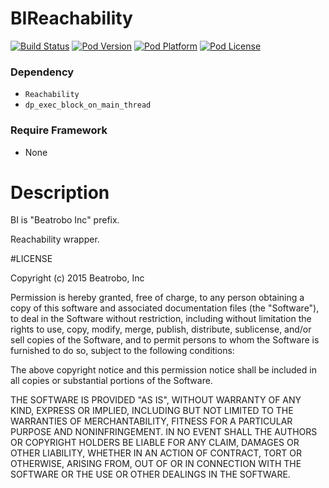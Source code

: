 BIReachability
===================

[![Build Status](http://img.shields.io/travis/Beatrobo/BIReachability.svg?style=flat-square)](https://travis-ci.org/Beatrobo/BIReachability)
[![Pod Version](http://img.shields.io/cocoapods/v/BIReachability.svg?style=flat-square)](http://cocoadocs.org/docsets/BIReachability/)
[![Pod Platform](http://img.shields.io/cocoapods/p/BIReachability.svg?style=flat-square)](http://cocoadocs.org/docsets/BIReachability/)
[![Pod License](http://img.shields.io/cocoapods/l/BIReachability.svg?style=flat-square)](http://opensource.org/licenses/MIT)

### Dependency
* `Reachability`
* `dp_exec_block_on_main_thread`

### Require Framework
* None

# Description

BI is "Beatrobo Inc" prefix.

Reachability wrapper.

#LICENSE

Copyright (c) 2015 Beatrobo, Inc

Permission is hereby granted, free of charge, to any person obtaining a copy of this software and associated documentation files (the "Software"), to deal in the Software without restriction, including without limitation the rights to use, copy, modify, merge, publish, distribute, sublicense, and/or sell copies of the Software, and to permit persons to whom the Software is furnished to do so, subject to the following conditions:

The above copyright notice and this permission notice shall be included in all copies or substantial portions of the Software.

THE SOFTWARE IS PROVIDED "AS IS", WITHOUT WARRANTY OF ANY KIND, EXPRESS OR IMPLIED, INCLUDING BUT NOT LIMITED TO THE WARRANTIES OF MERCHANTABILITY, FITNESS FOR A PARTICULAR PURPOSE AND NONINFRINGEMENT. IN NO EVENT SHALL THE AUTHORS OR COPYRIGHT HOLDERS BE LIABLE FOR ANY CLAIM, DAMAGES OR OTHER LIABILITY, WHETHER IN AN ACTION OF CONTRACT, TORT OR OTHERWISE, ARISING FROM, OUT OF OR IN CONNECTION WITH THE SOFTWARE OR THE USE OR OTHER DEALINGS IN THE SOFTWARE.
